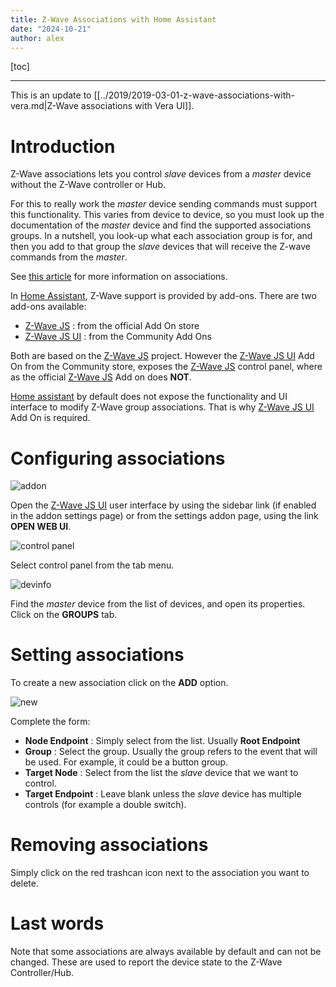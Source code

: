 ```yaml
---
title: Z-Wave Associations with Home Assistant
date: "2024-10-21"
author: alex
---
```

[toc]
***
This is an update to [[../2019/2019-03-01-z-wave-associations-with-vera.md|Z-Wave associations with Vera UI]].

# Introduction

Z-Wave associations lets you control _slave_ devices from a _master_
device without the Z-Wave controller or Hub.

For this to really work the _master_ device sending commands must
support this functionality.  This varies from device to device,
so you must look up the documentation of the _master_ device and
find the supported associations groups.  In a nutshell, you look-up
what each association group is for, and then you add to that group
the _slave_ devices that will receive the Z-wave commands from the
_master_.

See [this article][ref1] for more information on associations.

In [Home Assistant][hassio], Z-Wave support is provided by add-ons.  There
are two add-ons available:

- [Z-Wave JS][addon] : from the official Add On store
- [Z-Wave JS UI][uiaddon] : from the  Community Add Ons

Both are based on the [Z-Wave JS][zwavejs] project.  However the [Z-Wave JS UI][uiaddon] Add On from the
Community store, exposes the [Z-Wave JS][zwavejs] control panel, where as the official [Z-Wave JS][addon]
Add on does **NOT**.

[Home assistant][hassio] by default does not expose the functionality and UI
interface to modify Z-Wave group associations.  That is why [Z-Wave JS UI][uiaddon] Add On is
required.


# Configuring associations

![addon]({static}/images/2025/zassoc/addon-lo.png)

Open the [Z-Wave JS UI][uiaddon] user interface by using the sidebar link (if enabled in the
addon settings page) or from the settings addon page, using the link **OPEN WEB UI**.

![control panel]({static}/images/2025/zassoc/menu-lo.png)

Select control panel from the tab menu.

![devinfo]({static}/images/2025/zassoc/device-grp-lo.png)

Find the _master_ device from the list of devices, and open its properties.  Click on the **GROUPS**
tab.

# Setting associations


To create a new association click on the **ADD** option.

![new]({static}/images/2025/zassoc/new-lo.png)

Complete the form:

- **Node Endpoint** : Simply select from the list.  Usually **Root Endpoint**
- **Group** : Select the group.  Usually the group refers to the event that will be used.  For
  example, it could be a button group.
- **Target Node** : Select from the list the _slave_ device that we want to control.
- **Target Endpoint** : Leave blank unless the _slave_ device has multiple controls (for example
  a double switch).

# Removing associations

Simply click on the red trashcan icon next to the association you want to delete.

# Last words

Note that some associations are always available by default and can not be changed.  These
are used to report the device state to the Z-Wave Controller/Hub.


  [addon]: https://github.com/home-assistant/addons/tree/master/zwave_js
  [uiaddon]: https://github.com/hassio-addons/addon-zwave-js-ui
  [zwavejs]: https://github.com/zwave-js
  [hassio]: https://www.home-assistant.io/
  [ref1]: https://www.vesternet.com/en-eu/pages/z-wave-groups-scenes-associations